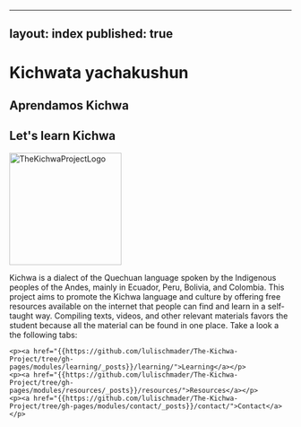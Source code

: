 
---
layout: index
published: true
---

<html> 
<head>
<body>                                                      
  <h1>Kichwata yachakushun</h1>
  <h2>Aprendamos Kichwa</h2>
  <h2>Let's learn Kichwa</h2>
   
  <div class="center">
    <img src="/images/Photo_logo.png" alt="TheKichwaProjectLogo" style="width:200px;height:200px;">
  </div>

  <div class="center">
    <p>Kichwa is a dialect of the Quechuan language spoken by the Indigenous peoples of the Andes, mainly in Ecuador, Peru, Bolivia, and Colombia. This project aims to promote the Kichwa language and culture by offering free resources available on the internet that people can find and learn in a self-taught way. Compiling texts, videos, and other relevant materials favors the student because all the material can be found in one place. Take a look a the following tabs:</p>

    <p><a href="{{https://github.com/lulischmader/The-Kichwa-Project/tree/gh-pages/modules/learning/_posts}}/learning/">Learning</a></p>
    <p><a href="{{https://github.com/lulischmader/The-Kichwa-Project/tree/gh-pages/modules/resources/_posts}}/resources/">Resources</a></p>
    <p><a href="{{https://github.com/lulischmader/The-Kichwa-Project/tree/gh-pages/modules/contact/_posts}}/contact/">Contact</a></p>
  </div>

</body>
</html>




   
